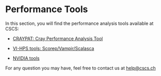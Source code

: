 # Performance Tools

In this section, you will find the performance analysis tools available at CSCS:

* [CRAYPAT: Cray Performance Analysis Tool](https://eth-cscs.github.io/scientific_computing/performance_tools/craypat/)

* [VI-HPS tools: Scorep/Vampir/Scalasca](https://eth-cscs.github.io/scientific_computing/performance_tools/vihps/)

* [NVIDIA tools](https://eth-cscs.github.io/scientific_computing/performance_tools/nvidia/)

For any question you may have, feel free to contact us at [help@cscs.ch](mailto:help@cscs.ch)

